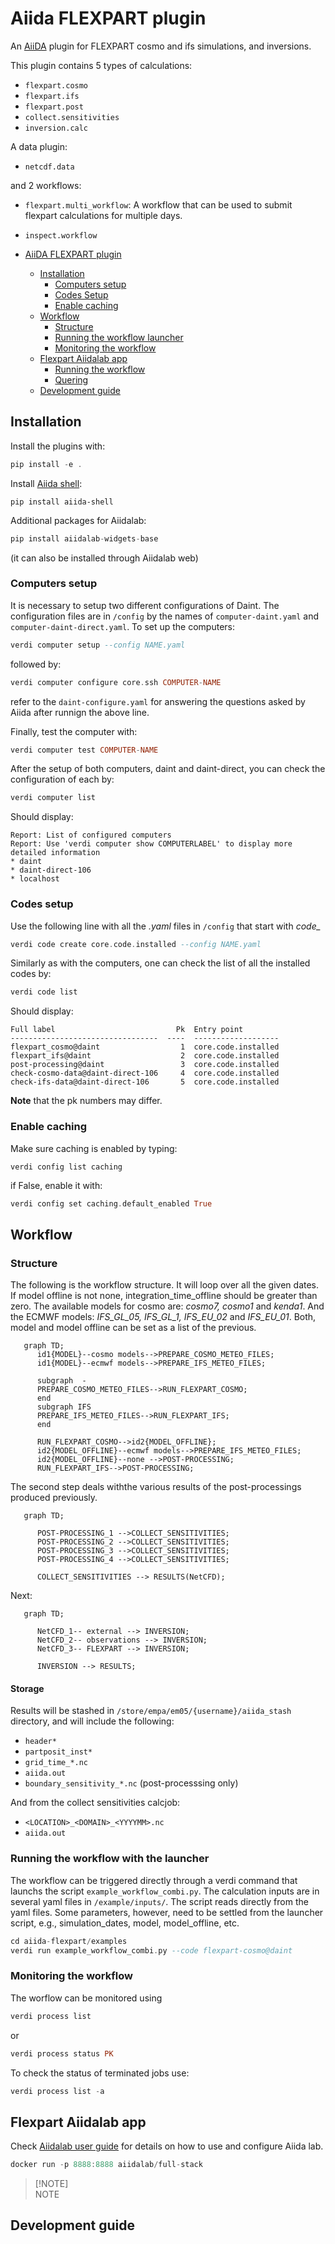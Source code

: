 # Aiida FLEXPART plugin
An [AiiDA](http://aiida-core.readthedocs.io/) plugin for FLEXPART cosmo and ifs simulations, and inversions.

This plugin contains 5 types of calculations:

- `flexpart.cosmo`
- `flexpart.ifs`
- `flexpart.post`
- `collect.sensitivities`
- `inversion.calc`

A data plugin:

- `netcdf.data`

and 2 workflows:

- `flexpart.multi_workflow`: A workflow that can be used to submit flexpart calculations for multiple days.
- `inspect.workflow`


- [AiiDA FLEXPART plugin](#aiida-flexpart-plugin)
  - [Installation](#installation)
    - [Computers setup](#computers-setup)
    - [Codes Setup](#codes-setup)
    - [Enable caching](#enable-caching)
  - [Workflow](#workflow)
    - [Structure](#structure)
    - [Running the workflow launcher](#workflow-launcher)
    - [Monitoring the workflow](#monitoring-the-workflow)
  - [Flexpart Aiidalab app](#flexpart-aiidalab-app)
    - [Running the workflow](#running-the-workflow)
    - [Quering](#quering)
  - [Development guide](#development-guide)



## Installation
Install the plugins with:
```hs
pip install -e .
```
Install [Aiida shell](https://aiida-shell.readthedocs.io/en/latest/):
```
pip install aiida-shell
```
Additional packages for Aiidalab:

```hs
pip install aiidalab-widgets-base
```
(it can also be installed through Aiidalab web)

### Computers setup
It is necessary to setup two different configurations of Daint. The configuration files are in `/config` by the names of `computer-daint.yaml` and `computer-daint-direct.yaml`. To set up the computers:

```hs
verdi computer setup --config NAME.yaml
```
followed by:

```hs
verdi computer configure core.ssh COMPUTER-NAME
```
refer to the `daint-configure.yaml` for answering the questions asked by Aiida after runnign the above line.

Finally, test the computer with:
```hs
verdi computer test COMPUTER-NAME
```

After the setup of both computers, daint and daint-direct, you can check the configuration of each by:
```hs
verdi computer list
```
Should display:
```
Report: List of configured computers
Report: Use 'verdi computer show COMPUTERLABEL' to display more detailed information
* daint
* daint-direct-106
* localhost
```
### Codes setup
Use the following line with all the <i>.yaml</i> files in `/config` that start with <i>code_</i>
```hs
verdi code create core.code.installed --config NAME.yaml
```
Similarly as with the computers, one can check the list of all the installed codes by:
```hs
verdi code list
```
Should display:
```
Full label                           Pk  Entry point
---------------------------------  ----  -------------------
flexpart_cosmo@daint                  1  core.code.installed
flexpart_ifs@daint                    2  core.code.installed
post-processing@daint                 3  core.code.installed
check-cosmo-data@daint-direct-106     4  core.code.installed
check-ifs-data@daint-direct-106       5  core.code.installed
```
<b>Note</b> that the pk numbers may differ.

### Enable caching
Make sure caching is enabled by typing:<br>

```
verdi config list caching
```
if False, enable it with:

```hs
verdi config set caching.default_enabled True
```

## Workflow

### Structure

The following is the workflow structure. It will loop over all the given dates. If model offline is not none, integration_time_offline should be greater than zero. The available models for cosmo are: <i>cosmo7, cosmo1</i> and <i>kenda1</i>. And the ECMWF models: <i>IFS_GL_05, IFS_GL_1, IFS_EU_02</i> and <i>IFS_EU_01</i>. Both, model and model offline can be set as a list of the previous.

```mermaid
   graph TD;
      id1{MODEL}--cosmo models-->PREPARE_COSMO_METEO_FILES;
      id1{MODEL}--ecmwf models-->PREPARE_IFS_METEO_FILES;

      subgraph  -
      PREPARE_COSMO_METEO_FILES-->RUN_FLEXPART_COSMO;
      end
      subgraph IFS
      PREPARE_IFS_METEO_FILES-->RUN_FLEXPART_IFS;
      end

      RUN_FLEXPART_COSMO-->id2{MODEL_OFFLINE};
      id2{MODEL_OFFLINE}--ecmwf models-->PREPARE_IFS_METEO_FILES;
      id2{MODEL_OFFLINE}--none -->POST-PROCESSING;
      RUN_FLEXPART_IFS-->POST-PROCESSING;
```

The second step deals withthe various results of the post-processings produced previously.

```mermaid
   graph TD;

      POST-PROCESSING_1 -->COLLECT_SENSITIVITIES;
      POST-PROCESSING_2 -->COLLECT_SENSITIVITIES;
      POST-PROCESSING_3 -->COLLECT_SENSITIVITIES;
      POST-PROCESSING_4 -->COLLECT_SENSITIVITIES;

      COLLECT_SENSITIVITIES --> RESULTS(NetCFD);
```

Next:

```mermaid
   graph TD;

      NetCFD_1-- external --> INVERSION;
      NetCFD_2-- observations --> INVERSION;
      NetCFD_3-- FLEXPART --> INVERSION;

      INVERSION --> RESULTS;

```

#### Storage
Results will be stashed in `/store/empa/em05/{username}/aiida_stash` directory, and will include the following:

- `header*`
- `partposit_inst*`
- `grid_time_*.nc`
- `aiida.out`
- `boundary_sensitivity_*.nc` (post-processsing only)

And from the collect sensitivities calcjob:

- `<LOCATION>_<DOMAIN>_<YYYYMM>.nc`
- `aiida.out`

### Running the workflow with the launcher

The workflow can be triggered directly through a verdi command that launchs the script `example_workflow_combi.py`. The calculation inputs are
in several yaml files in `/example/inputs/`. The script reads directly from the yaml files. Some parameters, however, need to be
settled from the launcher script, e.g., simulation_dates, model, model_offline, etc.

```hs
cd aiida-flexpart/examples
verdi run example_workflow_combi.py --code flexpart-cosmo@daint
```
### Monitoring the workflow

The worflow can be monitored using

```hs
verdi process list
```
 or
```hs
verdi process status PK
```
To check the status of terminated jobs use:
```hs
verdi process list -a
```

## Flexpart Aiidalab app

Check [Aiidalab user guide](https://aiidalab.readthedocs.io/en/latest/usage/index.html) for details on how to use and configure Aiida lab.

```hs
docker run -p 8888:8888 aiidalab/full-stack
```
> [!NOTE]<br>
> NOTE

## Development guide
